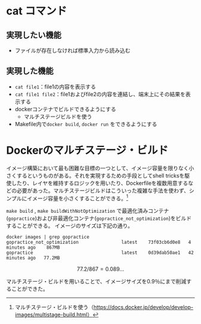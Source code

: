# cat コマンド

## 実現したい機能

* ファイルが存在しなければ標準入力から読み込む

## 実現した機能

* `cat file1`：file1の内容を表示する
* `cat file1 file2`：file1およびfile2の内容を連結し、端末上にその結果を表示する
* dockerコンテナでビルドできるようにする
    * マルチステージビルドを使う
* Makefile内で`docker build`, `docker run` をできるようにする

# Dockerのマルチステージ・ビルド

イメージ構築において最も困難な目標の一つとして、イメージ容量を限りなく小さくするというものがある。それを実現するための手段としてshell tricksを駆使したり、レイヤを維持するロジックを用いたり、Dockerfileを複数用意するなどの必要があった。マルチステージビルドはこういった複雑な手法を使わず、シンプルにイメージ容量を小さくすることができる。[^dockerMultiStage]


`make build` , `make buildWithNotOptimization` で最適化済みコンテナ(`gopractice`)および非最適化コンテナ(`gopractice_not_optimization`)をビルドすることができる。
イメージのサイズは下記の通り。

```
docker images | grep gopractice
gopractice_not_optimization                latest    73f03cb6d0e8   4 minutes ago    867MB
gopractice                                 latest    0d39dab50ae1   42 minutes ago   77.2MB
```

$$
77.2 / 867 = 0.089...
$$

マルチステージ・ビルドを用いることで、イメージサイズを0.9％にまで削減することができた。

[^dockerMultiStage]:マルチステージ・ビルドを使う（https://docs.docker.jp/develop/develop-images/multistage-build.html）
